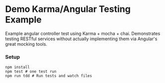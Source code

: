Demo Karma/Angular Testing Example
==================================

Example angular controller test using Karma + mocha + chai. Demonstrates
testing RESTful services without actually implementing them via Angular's
great mocking tools.

### Setup

```shell
npm install
npm test # one test run
npm run tdd # Run tests and watch files
```
